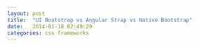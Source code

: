 ```yaml
---
layout: post
title:  "UI Bootstrap vs Angular Strap vs Native Bootstrap"
date:   2014-01-18 02:49:29
categories: css frameworks
---
```




